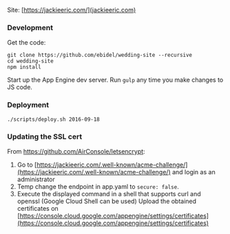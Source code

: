 Site: [https://jackieeric.com/](jackieeric.com)

### Development

Get the code:

    git clone https://github.com/ebidel/wedding-site --recursive
    cd wedding-site
    npm install

Start up the App Engine dev server. Run `gulp` any time you make changes to JS code.

### Deployment

    ./scripts/deploy.sh 2016-09-18

### Updating the SSL cert

From https://github.com/AirConsole/letsencrypt:

1. Go to [https://jackieeric.com/.well-known/acme-challenge/](https://jackieeric.com/.well-known/acme-challenge/) and login as an administrator
2. Temp change the endpoint in app.yaml to `secure: false`.
3. Execute the displayed command in a shell that supports curl and openssl (Google Cloud Shell can be used)
Upload the obtained certificates on [https://console.cloud.google.com/appengine/settings/certificates](https://console.cloud.google.com/appengine/settings/certificates)
